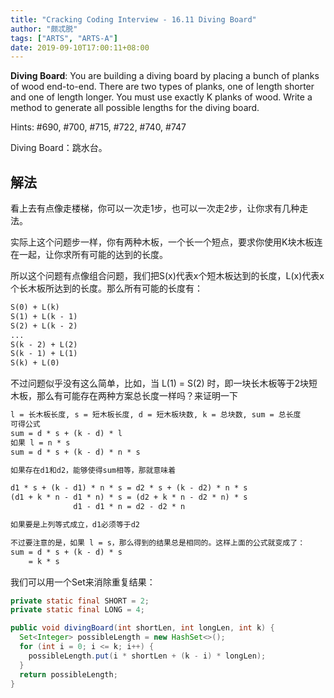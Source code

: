 ```yaml
---
title: "Cracking Coding Interview - 16.11 Diving Board"
author: "颇忒脱"
tags: ["ARTS", "ARTS-A"]
date: 2019-09-10T17:00:11+08:00
---
```


<!--more-->

**Diving Board**: You are building a diving board by placing a bunch of planks of wood end-to-end. There are two types of planks, one of length shorter and one of length longer. You must use exactly K planks of wood. Write a method to generate all possible lengths for the diving board.

Hints: #690, #700, #715, #722, #740, #747

Diving Board：跳水台。

## 解法

看上去有点像走楼梯，你可以一次走1步，也可以一次走2步，让你求有几种走法。

实际上这个问题步一样，你有两种木板，一个长一个短点，要求你使用K块木板连在一起，让你求所有可能的达到的长度。

所以这个问题有点像组合问题，我们把S(x)代表x个短木板达到的长度，L(x)代表x个长木板所达到的长度。那么所有可能的长度有：

```txt
S(0) + L(k)
S(1) + L(k - 1)
S(2) + L(k - 2)
...
S(k - 2) + L(2)
S(k - 1) + L(1)
S(k) + L(0)
```

不过问题似乎没有这么简单，比如，当 L(1) = S(2) 时，即一块长木板等于2块短木板，那么有可能存在两种方案总长度一样吗？来证明一下

```txt
l = 长木板长度, s = 短木板长度, d = 短木板块数, k = 总块数, sum = 总长度
可得公式
sum = d * s + (k - d) * l
如果 l = n * s
sum = d * s + (k - d) * n * s

如果存在d1和d2，能够使得sum相等，那就意味着

d1 * s + (k - d1) * n * s = d2 * s + (k - d2) * n * s
(d1 + k * n - d1 * n) * s = (d2 + k * n - d2 * n) * s
              d1 - d1 * n = d2 - d2 * n

如果要是上列等式成立，d1必须等于d2

不过要注意的是，如果 l = s，那么得到的结果总是相同的。这样上面的公式就变成了：
sum = d * s + (k - d) * s
    = k * s
```

我们可以用一个Set来消除重复结果：

```java
private static final SHORT = 2;
private static final LONG = 4;

public void divingBoard(int shortLen, int longLen, int k) {
  Set<Integer> possibleLength = new HashSet<>();  
  for (int i = 0; i <= k; i++) {
    possibleLength.put(i * shortLen + (k - i) * longLen);
  }
  return possibleLength;
}
```

